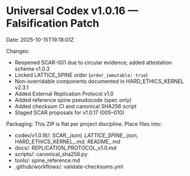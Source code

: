 # Universal Codex v1.0.16 — Falsification Patch

Date: 2025-10-15T19:18:01Z

Changes:
- Reopened SCAR-001 due to circular evidence; added attestation schema v1.0.3
- Locked LATTICE_SPINE order (`order_immutable: true`)
- Non-overridable components documented in HARD_ETHICS_KERNEL v2.3.1
- Added External Replication Protocol v1.0
- Added reference spine pseudocode (spec only)
- Added checksum CI and canonical SHA256 script
- Staged SCAR proposals for v1.0.17 (005–010)

Packaging:
This ZIP is flat per project discipline. Place files into:
  * codex/v1.0.16/: SCAR_*.jsonl, LATTICE_SPINE_*.json, HARD_ETHICS_KERNEL_*.md, README_*.md
  * docs/: REPLICATION_PROTOCOL_v1.0.md
  * scripts/: canonical_sha256.py
  * tools/: spine_reference.md
  * .github/workflows/: validate-checksums.yml
